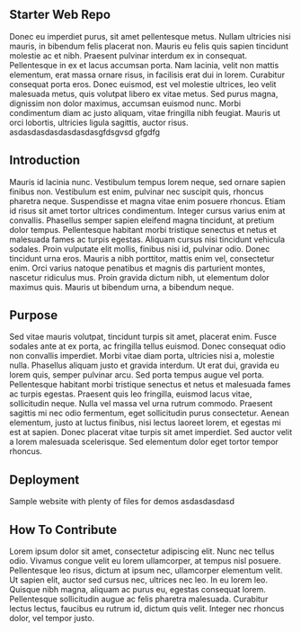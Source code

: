 ## Starter Web Repo
 Donec eu imperdiet purus, sit amet pellentesque metus. Nullam ultricies nisi mauris, in bibendum felis placerat non. Mauris eu felis quis sapien tincidunt molestie ac et nibh. Praesent pulvinar interdum ex in consequat. 
 Pellentesque in ex et lacus accumsan porta. Nam lacinia, velit non mattis elementum, erat massa ornare risus, in facilisis erat dui in lorem. Curabitur consequat porta eros. Donec euismod, est vel molestie ultrices, 
 leo velit malesuada metus, quis volutpat libero ex vitae metus. Sed purus magna, dignissim non dolor maximus, accumsan euismod nunc. Morbi condimentum diam ac justo aliquam, vitae fringilla nibh feugiat. Mauris ut orci 
 lobortis, ultricies ligula sagittis, auctor risus.  asdasdasdasdasdasdasgfdsgvsd gfgdfg
## Introduction
 Mauris id lacinia nunc. Vestibulum tempus lorem neque, sed ornare sapien finibus non. Vestibulum est enim, pulvinar nec 
 suscipit quis, rhoncus pharetra neque. Suspendisse et magna vitae enim posuere rhoncus. Etiam id risus sit amet tortor
 ultrices condimentum. Integer cursus varius enim at convallis. Phasellus semper sapien eleifend magna tincidunt, at 
 pretium dolor tempus. Pellentesque habitant morbi tristique senectus et netus et malesuada fames ac turpis egestas. 
 Aliquam cursus nisi tincidunt vehicula sodales. Proin vulputate elit mollis, finibus nisi id, pulvinar odio. Donec 
 tincidunt urna eros. Mauris a nibh porttitor, mattis enim vel, consectetur enim. Orci varius natoque penatibus et magnis 
 dis parturient montes, nascetur ridiculus mus. Proin gravida dictum nibh, ut elementum dolor maximus quis. Mauris ut 
 bibendum urna, a bibendum neque. 

## Purpose
 Sed vitae mauris volutpat, tincidunt turpis sit amet, placerat enim. Fusce sodales ante at ex porta, ac fringilla tellus
 euismod. Donec consequat odio non convallis imperdiet. Morbi vitae diam porta, ultricies nisi a, molestie nulla. 
 Phasellus aliquam justo et gravida interdum. Ut erat dui, gravida eu lorem quis, semper pulvinar arcu. Sed porta
 tempus augue vel porta. Pellentesque habitant morbi tristique senectus et netus et malesuada fames ac turpis egestas.
 Praesent quis leo fringilla, euismod lacus vitae, sollicitudin neque. Nulla vel massa vel urna rutrum commodo. Praesent
 sagittis mi nec odio fermentum, eget sollicitudin purus consectetur. Aenean elementum, justo at luctus finibus, nisi
 lectus laoreet lorem, et egestas mi est at sapien. Donec placerat vitae turpis sit amet imperdiet. Sed auctor velit a
 lorem malesuada scelerisque. Sed elementum dolor eget tortor tempor rhoncus. 

## Deployment

Sample website with plenty of files for demos asdasdasdasd

## How To Contribute

 Lorem ipsum dolor sit amet, consectetur adipiscing elit. Nunc nec tellus odio. Vivamus congue velit eu lorem ullamcorper, at tempus nisl posuere. Pellentesque leo risus, dictum at ipsum nec, ullamcorper elementum velit. Ut sapien elit, auctor sed cursus nec, ultrices nec leo. In eu lorem leo. Quisque nibh magna, aliquam ac purus eu, egestas consequat lorem. Pellentesque sollicitudin augue ac felis pharetra malesuada. Curabitur lectus lectus, faucibus eu rutrum id, dictum quis velit. Integer nec rhoncus dolor, vel tempor justo. 
